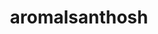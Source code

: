 ---
title: aromalsanthosh
github: https://github.com/aromalsanthosh
mode: dark
transition: 3s
archetype:
  - Little Bit of Everything
---